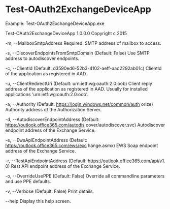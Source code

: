 # Test-OAuth2ExchangeDeviceApp

Example: Test-OAuth2ExchangeDeviceApp.exe

Test-OAuth2ExchangeDeviceApp 1.0.0.0
Copyright c  2015

  -m, --MailboxSmtpAddress                 Required. SMTP address of mailbox to
                                           access.

  -s, --DiscoverEndpointsFromSmtpDomain    (Default: False) Use SMTP address to
                                           autodiscover endpoints.

  -c, --ClientId                           (Default:
                                           d3590ed6-52b3-4102-aeff-aad2292ab01c)
                                           ClientId of the application as
                                           registered in AAD.

  -u, --ClientRedirectUri                  (Default: urn:ietf:wg:oauth:2.0:oob)
                                           Client reply address of the
                                           application as registered in AAD.
                                           Usually for installed applications
                                           'urn:ietf:wg:oauth:2.0:oob'.

  -a, --Authority                          (Default:
                                           https://login.windows.net/common/auth
                                           orize) Authority address of the
                                           Authorization Server.

  -d, --AutodiscoverEndpointAddress        (Default:
                                           https://outlook.office365.com/autodis
                                           cover/autodiscover.svc) Autodiscover
                                           endpoint address of the Exchange
                                           Service.

  -e, --EwsApiEndpointAddress              (Default:
                                           https://outlook.office365.com/ews/exc
                                           hange.asmx) EWS Soap endpoint
                                           address of the Exchange Service.

  -r, --RestApiEndpointAddress             (Default:
                                           https://outlook.office365.com/api/v1.
                                           0) Rest API endpoint address of the
                                           Exchange Service.

  -o, --OverrideUsePPE                     (Default: False) Override all
                                           commandline parameters and use PPE
                                           defaults.

  -v, --Verbose                            (Default: False) Print details.

  --help                                   Display this help screen.
